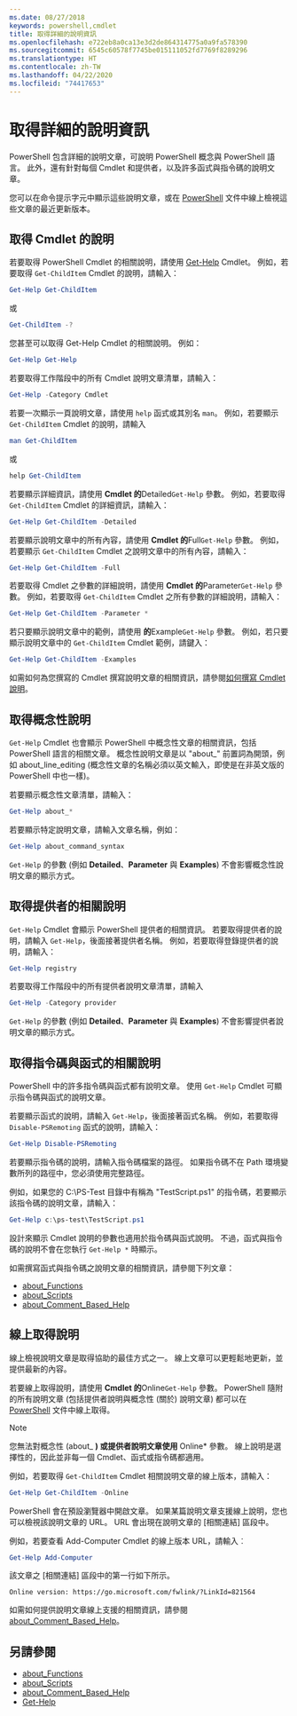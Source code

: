 ```yaml
---
ms.date: 08/27/2018
keywords: powershell,cmdlet
title: 取得詳細的說明資訊
ms.openlocfilehash: e722eb8a0ca13e3d2de864314775a0a9fa578390
ms.sourcegitcommit: 6545c60578f7745be015111052fd7769f8289296
ms.translationtype: HT
ms.contentlocale: zh-TW
ms.lasthandoff: 04/22/2020
ms.locfileid: "74417653"
---
```

# <a name="getting-detailed-help-information"></a>取得詳細的說明資訊

PowerShell 包含詳細的說明文章，可說明 PowerShell 概念與 PowerShell 語言。 此外，還有針對每個 Cmdlet 和提供者，以及許多函式與指令碼的說明文章。

您可以在命令提示字元中顯示這些說明文章，或在 [PowerShell](/powershell/scripting/overview) 文件中線上檢視這些文章的最近更新版本。

## <a name="getting-help-for-cmdlets"></a>取得 Cmdlet 的說明

若要取得 PowerShell Cmdlet 的相關說明，請使用 [Get-Help](/powershell/module/microsoft.powershell.core/Get-Help) Cmdlet。 例如，若要取得 `Get-ChildItem` Cmdlet 的說明，請輸入：

```powershell
Get-Help Get-ChildItem
```

或

```powershell
Get-ChildItem -?
```

您甚至可以取得 Get-Help Cmdlet 的相關說明。 例如：

```powershell
Get-Help Get-Help
```

若要取得工作階段中的所有 Cmdlet 說明文章清單，請輸入：

```powershell
Get-Help -Category Cmdlet
```

若要一次顯示一頁說明文章，請使用 `help` 函式或其別名 `man`。
例如，若要顯示 `Get-ChildItem` Cmdlet 的說明，請輸入

```powershell
man Get-ChildItem
```

或

```powershell
help Get-ChildItem
```

若要顯示詳細資訊，請使用 **Cmdlet 的**Detailed`Get-Help` 參數。 例如，若要取得 `Get-ChildItem` Cmdlet 的詳細資訊，請輸入：

```powershell
Get-Help Get-ChildItem -Detailed
```

若要顯示說明文章中的所有內容，請使用 **Cmdlet 的**Full`Get-Help` 參數。 例如，若要顯示 `Get-ChildItem` Cmdlet 之說明文章中的所有內容，請輸入：

```powershell
Get-Help Get-ChildItem -Full
```

若要取得 Cmdlet 之參數的詳細說明，請使用 **Cmdlet 的**Parameter`Get-Help` 參數。 例如，若要取得 `Get-ChildItem` Cmdlet 之所有參數的詳細說明，請輸入：

```powershell
Get-Help Get-ChildItem -Parameter *
```

若只要顯示說明文章中的範例，請使用 **的**Example`Get-Help` 參數。
例如，若只要顯示說明文章中的 `Get-ChildItem` Cmdlet 範例，請鍵入：

```powershell
Get-Help Get-ChildItem -Examples
```

如需如何為您撰寫的 Cmdlet 撰寫說明文章的相關資訊，請參閱[如何撰寫 Cmdlet 說明](/powershell/scripting/developer/help/writing-help-for-windows-powershell-cmdlets)。

## <a name="getting-conceptual-help"></a>取得概念性說明

`Get-Help` Cmdlet 也會顯示 PowerShell 中概念性文章的相關資訊，包括 PowerShell 語言的相關文章。 概念性說明文章是以 "about_" 前置詞為開頭，例如 about_line_editing (概念性文章的名稱必須以英文輸入，即使是在非英文版的 PowerShell 中也一樣)。

若要顯示概念性文章清單，請輸入：

```powershell
Get-Help about_*
```

若要顯示特定說明文章，請輸入文章名稱，例如：

```powershell
Get-Help about_command_syntax
```

`Get-Help` 的參數 (例如 **Detailed**、**Parameter** 與 **Examples**) 不會影響概念性說明文章的顯示方式。

## <a name="getting-help-about-providers"></a>取得提供者的相關說明

`Get-Help` Cmdlet 會顯示 PowerShell 提供者的相關資訊。 若要取得提供者的說明，請輸入 `Get-Help`，後面接著提供者名稱。 例如，若要取得登錄提供者的說明，請輸入：

```powershell
Get-Help registry
```

若要取得工作階段中的所有提供者說明文章清單，請輸入

```powershell
Get-Help -Category provider
```

`Get-Help` 的參數 (例如 **Detailed**、**Parameter** 與 **Examples**) 不會影響提供者說明文章的顯示方式。

## <a name="getting-help-about-scripts-and-functions"></a>取得指令碼與函式的相關說明

PowerShell 中的許多指令碼與函式都有說明文章。 使用 `Get-Help` Cmdlet 可顯示指令碼與函式的說明文章。

若要顯示函式的說明，請輸入 `Get-Help`，後面接著函式名稱。 例如，若要取得 `Disable-PSRemoting` 函式的說明，請輸入：

```powershell
Get-Help Disable-PSRemoting
```

若要顯示指令碼的說明，請輸入指令碼檔案的路徑。 如果指令碼不在 Path 環境變數所列的路徑中，您必須使用完整路徑。

例如，如果您的 C:\\PS-Test 目錄中有稱為 "TestScript.ps1" 的指令碼，若要顯示該指令碼的說明文章，請輸入：

```powershell
Get-Help c:\ps-test\TestScript.ps1
```

設計來顯示 Cmdlet 說明的參數也適用於指令碼與函式說明。 不過，函式與指令碼的說明不會在您執行 `Get-Help *` 時顯示。

如需撰寫函式與指令碼之說明文章的相關資訊，請參閱下列文章：

- [about_Functions](/powershell/module/microsoft.powershell.core/about/about_functions)
- [about_Scripts](/powershell/module/microsoft.powershell.core/about/about_scripts)
- [about_Comment_Based_Help](/powershell/module/microsoft.powershell.core/about/about_comment_based_help)

## <a name="getting-help-online"></a>線上取得說明

線上檢視說明文章是取得協助的最佳方式之一。 線上文章可以更輕鬆地更新，並提供最新的內容。

若要線上取得說明，請使用 **Cmdlet 的**Online`Get-Help` 參數。 PowerShell 隨附的所有說明文章 (包括提供者說明與概念性 (關於) 說明文章) 都可以在 [PowerShell](/powershell/scripting/powershell-scripting) 文件中線上取得。

> [!NOTE]
> 您無法對概念性 (about_ **) 或提供者說明文章使用** Online\* 參數。
> 線上說明是選擇性的，因此並非每一個 Cmdlet、函式或指令碼都適用。

例如，若要取得 `Get-ChildItem` Cmdlet 相關說明文章的線上版本，請輸入：

```powershell
Get-Help Get-ChildItem -Online
```

PowerShell 會在預設瀏覽器中開啟文章。 如果某篇說明文章支援線上說明，您也可以檢視該說明文章的 URL。 URL 會出現在說明文章的 [相關連結] 區段中。

例如，若要查看 Add-Computer Cmdlet 的線上版本 URL，請輸入︰

```powershell
Get-Help Add-Computer
```

該文章之 [相關連結] 區段中的第一行如下所示。

```Output
Online version: https://go.microsoft.com/fwlink/?LinkId=821564
```

如需如何提供說明文章線上支援的相關資訊，請參閱 [about_Comment_Based_Help](/powershell/module/microsoft.powershell.core/about/about_comment_based_help)。

## <a name="see-also"></a>另請參閱

- [about_Functions](/powershell/module/microsoft.powershell.core/about/about_functions)
- [about_Scripts](/powershell/module/microsoft.powershell.core/about/about_scripts)
- [about_Comment_Based_Help](/powershell/module/microsoft.powershell.core/about/about_comment_based_help)
- [Get-Help](/powershell/module/microsoft.powershell.core/get-help)

